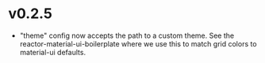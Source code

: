 # v0.2.5
* "theme" config now accepts the path to a custom theme.  See the reactor-material-ui-boilerplate where we use this to match grid colors to material-ui defaults.